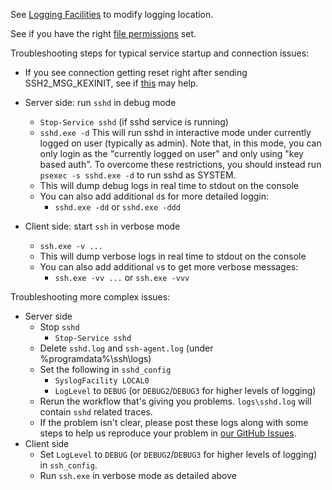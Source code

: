 See [Logging Facilities](https://github.com/PowerShell/Win32-OpenSSH/wiki/Logging-Facilities) to modify logging location.

See if you have the right [file permissions](https://github.com/PowerShell/Win32-OpenSSH/wiki/Security-protection-of-various-files-in-Win32-OpenSSH) set. 

Troubleshooting steps for typical service startup and connection issues:

* If you see connection getting reset right after sending SSH2_MSG_KEXINIT, see if [this](https://github.com/PowerShell/Win32-OpenSSH/issues/1027) may help. 

* Server side: run `sshd` in debug mode
  * `Stop-Service sshd` (if sshd service is running)
  * `sshd.exe -d` This will run sshd in interactive mode under currently logged on user (typically as admin). Note that, in this mode, you can only login as the "currently logged on user" and only using "key based auth". To overcome these restrictions, you should instead run `psexec -s sshd.exe -d` to run sshd as SYSTEM.
  * This will dump debug logs in real time to stdout on the console
  * You can also add additional `d`s for more detailed loggin:
    * `sshd.exe -dd` or `sshd.exe -ddd`
* Client side: start `ssh` in verbose mode
  * `ssh.exe -v ...`
  * This will dump verbose logs in real time to stdout on the console
  * You can also add additional `v`s to get more verbose messages:
    * `ssh.exe -vv ...` or `ssh.exe -vvv`

Troubleshooting more complex issues:
* Server side
  * Stop `sshd`
    * `Stop-Service sshd`
  * Delete `sshd.log` and `ssh-agent.log` (under %programdata%\ssh\logs)
  * Set the following in `sshd_config`
    * `SyslogFacility LOCAL0`
    * `LogLevel` to `DEBUG` (or `DEBUG2`/`DEBUG3` for higher levels of logging)
  * Rerun the workflow that's giving you problems. `logs\sshd.log` will contain `sshd` related traces.
  * If the problem isn't clear, please post these logs along with some steps to help us reproduce your problem in [our GitHub Issues](https://github.com/powershell/Win32-OpenSSH/issues).
* Client side
  * Set `LogLevel` to `DEBUG` (or `DEBUG2`/`DEBUG3` for higher levels of logging) in `ssh_config`. 
  * Run `ssh.exe` in verbose mode as detailed above

[Secure file]: https://github.com/PowerShell/Win32-OpenSSH/wiki/Security-protection-of-various-files-in-win32-openssh